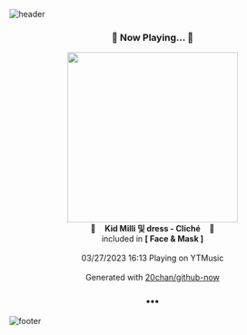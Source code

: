 ![header](https://capsule-render.vercel.app/api?type=wave&height=170&section=header&fontColor=090707&fontAlignX=45&fontAlignY=65&fontSize=100)

<h3 align="center">🎵 Now Playing... 🎵</h3>
<p align="center">
  <a href="https://music.youtube.com/watch?v=1uCjUBwOjms">
    <img width="300" src="https://lh3.googleusercontent.com/UTCPepxSgPjImsszrUJNywCQyPQtZx_tRM2vCW-9WfR8zM3lrsAW__joO9XQckqSKP1c-7UMyWCRGgQ">
  </a>
  <br>
  🎵&nbsp&nbsp&nbsp <b>Kid Milli 및 dress - Cliché</b> &nbsp&nbsp&nbsp🎵
  <br>
  included in <b>[ Face & Mask ]</b>
  
  <br />
  <br />
  03/27/2023 16:13 Playing on YTMusic
  <br />
  <br />
  Generated with <a href="https://github.com/20chan/github-now">20chan/github-now</a>
</p>

<h3 align="center">•••</h3>

![footer](https://capsule-render.vercel.app/api?type=wave&height=150&section=footer)
